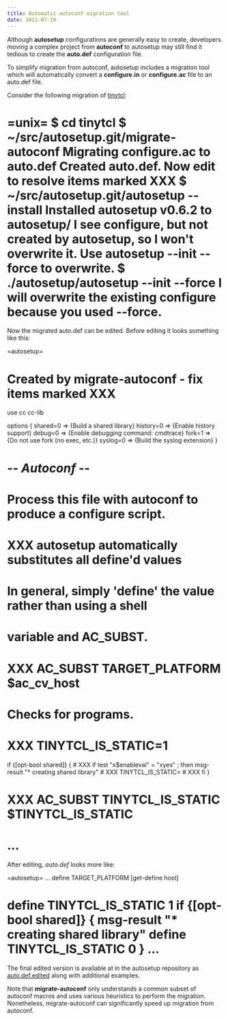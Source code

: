 ```yaml
---
title: Automatic autoconf migration tool
date: 2011-07-19
---
```


Although **autosetup** configurations are generally easy to create,
developers moving a complex project from **autoconf** to autosetup
may still find it tedious to create the **auto.def** configuration
file.

To simplify migration from autoconf, autosetup includes a migration
tool which will automatically convert a **configure.in** or **configure.ac**
file to an auto.def file.

Consider the following migration of [tinytcl](http://tinytcl.sourceforge.net/):

=unix=
$ cd tinytcl
$ ~/src/autosetup.git/migrate-autoconf
Migrating configure.ac to auto.def
Created auto.def. Now edit to resolve items marked XXX
$ ~/src/autosetup.git/autosetup --install
Installed autosetup v0.6.2 to autosetup/
I see configure, but not created by autosetup, so I won't overwrite it.
Use autosetup --init --force to overwrite.
$ ./autosetup/autosetup --init --force
I will overwrite the existing configure because you used --force.
==

Now the migrated auto.def can be edited. Before editing it looks something like this:

=autosetup=
# Created by migrate-autoconf - fix items marked XXX

use cc cc-lib

options {
    shared=0         =>  {Build a shared library}
    history=0        =>  {Enable history support}
    debug=0          =>  {Enable debugging command: cmdtrace}
    fork=1           =>  {Do not use fork (no exec, etc.)}
    syslog=0         =>  {Build the syslog extension}
}

#                                               -*- Autoconf -*-
# Process this file with autoconf to produce a configure script.


# XXX autosetup automatically substitutes all define'd values
#     In general, simply 'define' the value rather than using a shell
#     variable and AC_SUBST.
#
# XXX AC_SUBST TARGET_PLATFORM $ac_cv_host

# Checks for programs.

# XXX TINYTCL_IS_STATIC=1
if {[opt-bool shared]} {
    # XXX if test "x$enableval" = "xyes" ; then
    msg-result "* creating shared library"
    # XXX TINYTCL_IS_STATIC=
    # XXX fi
}
# XXX AC_SUBST TINYTCL_IS_STATIC $TINYTCL_IS_STATIC
...
==

After editing, *auto.def* looks more like:

=autosetup=
...
define TARGET_PLATFORM [get-define host]

define TINYTCL_IS_STATIC 1
if {[opt-bool shared]} {
    msg-result "* creating shared library"
    define TINYTCL_IS_STATIC 0
}
...
==

The final edited version is available at in the autosetup repository
as [auto.def.edited](https://github.com/msteveb/autosetup/blob/master/examples/migration/tinytcl/auto.def.edited)
along with additional examples.

Note that **migrate-autoconf** only understands a common subset of autoconf macros and
uses various heuristics to perform the migration. Nonetheless, migrate-autoconf can 
significantly speed up migration from autoconf.
